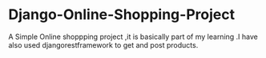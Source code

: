 # Django-Online-Shopping-Project
A Simple Online shoppping project ,it is basically part of my learning .I have also used djangorestframework to get and post products.
